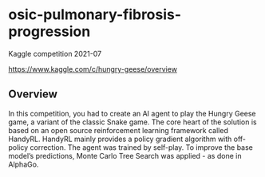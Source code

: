 # osic-pulmonary-fibrosis-progression
Kaggle competition 2021-07

https://www.kaggle.com/c/hungry-geese/overview

## Overview
In this competition, you had to create an AI agent to play the Hungry Geese game, a variant of the classic Snake game. The core heart of the solution is based on an open source reinforcement learning framework called HandyRL. HandyRL mainly provides a policy gradient algorithm with off-policy correction. The agent was trained by self-play. To improve the base model’s predictions, Monte Carlo Tree Search was applied - as done in AlphaGo.
